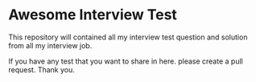 # Awesome Interview Test
This repository will contained all my interview test question and solution from all my interview job.

If you have any test that you want to share in here. please create a pull request. Thank you.